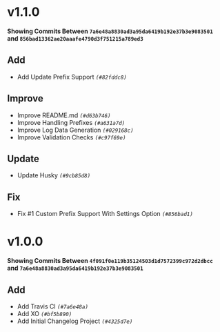 # v1.1.0
**Showing Commits Between `7a6e48a8830ad3a95da6419b192e37b3e9083501` and `856bad13362ae20aaafe4790d3f751215a789ed3`**

## Add
* Add Update Prefix Support *`(#82fddc8)`*

## Improve
* Improve README.md *`(#d63b746)`*
* Improve Handling Prefixes *`(#a631a7d)`*
* Improve Log Data Generation *`(#029168c)`*
* Improve Validation Checks *`(#c97f69e)`*

## Update
* Update Husky *`(#9cb85d8)`*

## Fix
* Fix #1 Custom Prefix Support With Settings Option *`(#856bad1)`*

# v1.0.0
**Showing Commits Between `4f091f0e119b35124503d1d7572399c972d2dbcc` and `7a6e48a8830ad3a95da6419b192e37b3e9083501`**

## Add
* Add Travis CI *`(#7a6e48a)`*
* Add XO *`(#bf5b890)`*
* Add Initial Changelog Project *`(#4325d7e)`*
